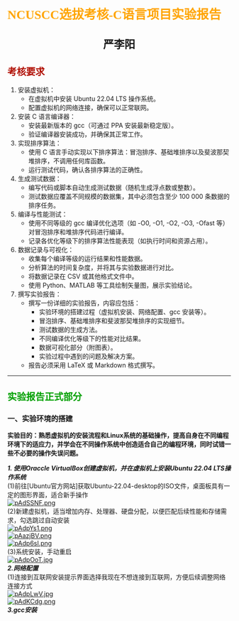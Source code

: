 # <font face="仿宋" font color=orange>NCUSCC选拔考核-C语言项目实验报告</font>  
## <center><font face=“楷体” size=5>严李阳</font></center>  
## <font face="仿宋" font color=bule>考核要求</font>  
1. 安装虚拟机：
    - 在虚拟机中安装 Ubuntu 22.04 LTS 操作系统。
    - 配置虚拟机的网络连接，确保可以正常联网。
2. 安装 C 语言编译器：
    - 安装最新版本的 gcc（可通过 PPA 安装最新稳定版）。
    - 验证编译器安装成功，并确保其正常工作。
3. 实现排序算法：
    - 使用 C 语言手动实现以下排序算法：冒泡排序、基础堆排序以及斐波那契堆排序，不调用任何库函数。
    - 运行测试代码，确认各排序算法的正确性。
4. 生成测试数据：
    - 编写代码或脚本自动生成测试数据（随机生成浮点数或整数）。
    - 测试数据应覆盖不同规模的数据集，其中必须包含至少 100 000 条数据的排序任务。
5. 编译与性能测试：
    - 使用不同等级的 gcc 编译优化选项（如 -O0, -O1, -O2, -O3, -Ofast 等）对冒泡排序和堆排序代码进行编译。
    - 记录各优化等级下的排序算法性能表现（如执行时间和资源占用）。
6. 数据记录与可视化：
    - 收集每个编译等级的运行结果和性能数据。
    - 分析算法的时间复杂度，并将其与实验数据进行对比。
    - 将数据记录在 CSV 或其他格式文件中。
    - 使用 Python、MATLAB 等工具绘制矢量图，展示实验结论。
7. 撰写实验报告：
    - 撰写一份详细的实验报告，内容应包括：
        - 实验环境的搭建过程（虚拟机安装、网络配置、gcc 安装等）。
        - 冒泡排序、基础堆排序和斐波那契堆排序的实现细节。
        - 测试数据的生成方法。
        - 不同编译优化等级下的性能对比结果。
        - 数据可视化部分（附图表）。
        - 实验过程中遇到的问题及解决方案。
    - 报告必须采用 LaTeX 或 Markdown 格式撰写。  
_____  
## <font face="仿宋" font color=orang>实验报告正式部分</font>  
### 一、实验环境的搭建
**实验目的：熟悉虚拟机的安装流程和Linux系统的基础操作，提高自身在不同编程环境下的适应力，并学会在不同操作系统中创造适合自己的编程环境，同时试错一些不必要的操作失误问题。**  

***1. 使用Oraccle VirtualBox创建虚拟机，并在虚拟机上安装Ubuntu 22.04 LTS操作系统***  
(1)前往[Ubuntu官方网站]获取Ubuntu-22.04-desktop的ISO文件，桌面板具有一定的图形界面，适合新手操作  
[![pAdSSNF.png](https://s21.ax1x.com/2024/10/21/pAdSSNF.png)](https://imgse.com/i/pAdSSNF)  
(2)新建虚拟机，适当增加内存、处理器、硬盘分配，以便匹配后续性能和存储需求，勾选跳过自动安装  
[![pAdpYs1.png](https://s21.ax1x.com/2024/10/21/pAdpYs1.png)](https://imgse.com/i/pAdpYs1)  
[![pAazjBV.png](https://s21.ax1x.com/2024/10/21/pAazjBV.png)](https://imgse.com/i/pAazjBV)  
[![pAdp6sI.png](https://s21.ax1x.com/2024/10/21/pAdp6sI.png)](https://imgse.com/i/pAdp6sI)  
(3)系统安装，手动重启  
[![pAdpOoT.jpg](https://s21.ax1x.com/2024/10/21/pAdpOoT.jpg)](https://imgse.com/i/pAdpOoT)  
***2.网络配置***  
(1)连接到互联网安装提示界面选择我现在不想连接到互联网，方便后续调整网络连接方式  
[![pAdpLwV.jpg](https://s21.ax1x.com/2024/10/21/pAdpLwV.jpg)](https://imgse.com/i/pAdpLwV)  
[![pAdKCdg.png](https://s21.ax1x.com/2024/10/22/pAdKCdg.png)](https://imgse.com/i/pAdKCdg)  
***3.gcc安装***